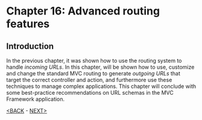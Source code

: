 # Chapter 16: Advanced routing features

## Introduction

In the previous chapter, it was shown how to use the routing system to handle *incoming URLs*. In this chapter, will be shown how to use, customize and change the standard MVC routing to generate *outgoing URLs* that target the correct controller and action, and furthermore use these techniques to manage complex applications. This chapter will conclude with some best-practice recommendations on URL schemas in the MVC Framework application.

<!--
> SUMMARRY AND UPDATE ==========================
.
> CONTENTS =====================================
# Chapter 16: Advanced routing features
## Introduction
.
> GITHUB =====================================
https://github.com/deyran/pro-asp-net-mvc/blob/main/chapter-16/01-Introduction.md
.
> # ==========================================
#DotNet #csharp #csharpdotnet #dotnetcore #csharpdeveloper #dotnetdevelopers #aspnetcore #ASPNET #aspdotnet #IT #developer #TI #tecnologia #DevOps #desenvolvedor #programador #software #homeoffice #dev #tecnologiadainformacao #devs #code #programacao #programação #tecnologiadainformação #sistemasdeinformação #engenhariadesoftware #GitHub #ASPNETMVC #ASPNET #MVC #core #MVC #route #urlroute #urlroting #urlpatterns #RoutingSystem
-->

[<BACK](00-Content.md) - [NEXT>](01-Introduction.md)